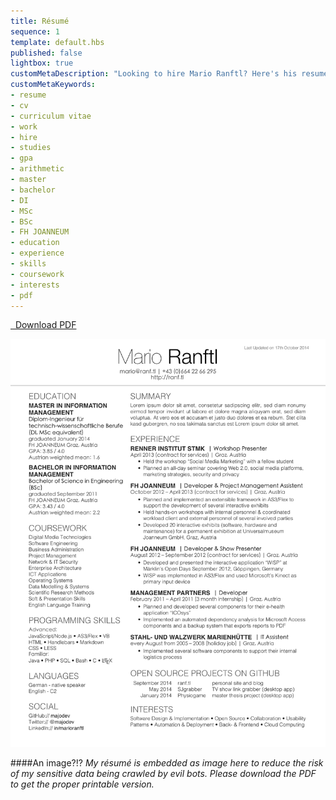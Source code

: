 ```yaml
---
title: Résumé
sequence: 1
template: default.hbs
published: false
lightbox: true
customMetaDescription: "Looking to hire Mario Ranftl? Here's his resume (embedded as PNG) and available to download as PDF."
customMetaKeywords:
- resume
- cv
- curriculum vitae
- work
- hire
- studies
- gpa
- arithmetic
- master
- bachelor
- DI
- MSc
- BSc
- FH JOANNEUM
- education
- experience
- skills
- coursework
- interests
- pdf
---
```


<a class="btn btn-primary btn-block btn-lg" role="button" href="/static/resume/resume.pdf" target="_blank"><i class="fa fa-download"></i>&nbsp;&nbsp;Download PDF</a>

![resume picture](/static/resume/resume.png)

####An image?!?
*My résumé is embedded as image here to reduce the risk of my sensitive data being crawled by evil bots. Please download the PDF to get the proper printable version.*